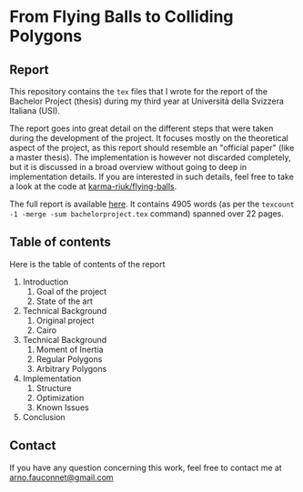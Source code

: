 # From Flying Balls to Colliding Polygons

## Report

This repository contains the `tex` files that I wrote for the report of the
Bachelor Project (thesis) during my third year at Università della Svizzera
Italiana (USI).

The report goes into great detail on the different steps that were taken during
the development of the project. It focuses mostly on the theoretical aspect of
the project, as this report should resemble an "official paper" (like a master
thesis). The implementation is however not discarded completely, but it is
discussed in a broad overview without going to deep in implementation details.
If you are interested in such details, feel free to take a look at the code
at [karma-riuk/flying-balls](https://github.com/karma-riuk/flying-balls).

The full report is available [here](bachelorproject.pdf). It contains 4905 words
(as per the `texcount -1 -merge -sum bachelorproject.tex` command) spanned over
22 pages.

## Table of contents

Here is the table of contents of the report

1. Introduction
   1. Goal of the project
   2. State of the art
2. Technical Background
   1. Original project
   2. Cairo
3. Technical Background
   1. Moment of Inertia
   2. Regular Polygons
   3. Arbitrary Polygons
4. Implementation
   1. Structure
   2. Optimization
   3. Known Issues
5. Conclusion

## Contact

If you have any question concerning this work, feel free to contact me at [arno.fauconnet@gmail.com](mailto:arno.fauconnet@gmail.com)
